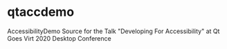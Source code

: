 # qtaccdemo
AccessibilityDemo Source for the Talk "Developing For Accessibility" at Qt Goes Virt 2020 Desktop Conference
